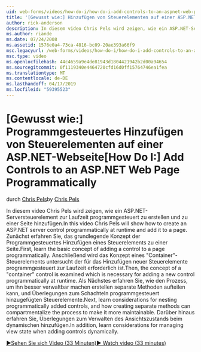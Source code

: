 ```yaml
---
uid: web-forms/videos/how-do-i/how-do-i-add-controls-to-an-aspnet-web-page-programmatically
title: '[Gewusst wie:] Hinzufügen von Steuerelementen auf einer ASP.NET-Webseite programmgesteuert | Microsoft-Dokumentation'
author: rick-anderson
description: In diesem video Chris Pels wird zeigen, wie ein ASP.NET-Serversteuerelement zur Laufzeit programmgesteuert zu erstellen und zu einer Seite hinzufügen. Zunächst erfahren Sie, den grundlegende Konzept o...
ms.author: riande
ms.date: 07/24/2008
ms.assetid: 1576e0a4-73ca-4816-bc09-20ae393a66f9
msc.legacyurl: /web-forms/videos/how-do-i/how-do-i-add-controls-to-an-aspnet-web-page-programmatically
msc.type: video
ms.openlocfilehash: 44c4659a9e4de81943d1804421942b2d00a94654
ms.sourcegitcommit: 0f1119340e4464720cfd16d0ff15764746ea1fea
ms.translationtype: MT
ms.contentlocale: de-DE
ms.lasthandoff: 04/17/2019
ms.locfileid: "59395523"
---
```

# <a name="how-do-i-add-controls-to-an-aspnet-web-page-programmatically"></a><span data-ttu-id="8d176-104">[Gewusst wie:] Programmgesteuertes Hinzufügen von Steuerelementen auf einer ASP.NET-Webseite</span><span class="sxs-lookup"><span data-stu-id="8d176-104">[How Do I:] Add Controls to an ASP.NET Web Page Programmatically</span></span>

<span data-ttu-id="8d176-105">durch [Chris Pels](https://twitter.com/chrispels)</span><span class="sxs-lookup"><span data-stu-id="8d176-105">by [Chris Pels](https://twitter.com/chrispels)</span></span>

<span data-ttu-id="8d176-106">In diesem video Chris Pels wird zeigen, wie ein ASP.NET-Serversteuerelement zur Laufzeit programmgesteuert zu erstellen und zu einer Seite hinzufügen.</span><span class="sxs-lookup"><span data-stu-id="8d176-106">In this video Chris Pels will show how to create an ASP.NET server control programmatically at runtime and add it to a page.</span></span> <span data-ttu-id="8d176-107">Zunächst erfahren Sie, das grundlegende Konzept der Programmgesteuertes Hinzufügen eines Steuerelements zu einer Seite.</span><span class="sxs-lookup"><span data-stu-id="8d176-107">First, learn the basic concept of adding a control to a page programmatically.</span></span> <span data-ttu-id="8d176-108">Anschließend wird das Konzept eines "Container"-Steuerelements untersucht der für das Hinzufügen neuer Steuerelemente programmgesteuert zur Laufzeit erforderlich ist.</span><span class="sxs-lookup"><span data-stu-id="8d176-108">Then, the concept of a "container" control is examined which is necessary for adding a new control programmatically at runtime.</span></span> <span data-ttu-id="8d176-109">Als Nächstes erfahren Sie, wie den Prozess, um ihn besser verwaltbar machen erstellen separate Methoden aufteilen kann, und Überlegungen zum Schachteln programmgesteuert hinzugefügten Steuerelemente.</span><span class="sxs-lookup"><span data-stu-id="8d176-109">Next, learn considerations for nesting programmatically added controls, and how creating separate methods can compartmentalize the process to make it more maintainable.</span></span> <span data-ttu-id="8d176-110">Darüber hinaus erfahren Sie, Überlegungen zum Verwalten des Ansichtszustands beim dynamischen hinzufügen.</span><span class="sxs-lookup"><span data-stu-id="8d176-110">In addition, learn considerations for managing view state when adding controls dynamically.</span></span>

[<span data-ttu-id="8d176-111">&#9654;Sehen Sie sich Video (33 Minuten)</span><span class="sxs-lookup"><span data-stu-id="8d176-111">&#9654; Watch video (33 minutes)</span></span>](https://channel9.msdn.com/Blogs/ASP-NET-Site-Videos/how-do-i-add-controls-to-an-aspnet-web-page-programmatically)
